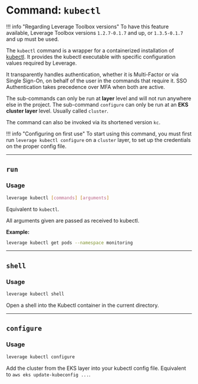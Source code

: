# Command: `kubectl`

!!! info "Regarding Leverage Toolbox versions"
    To have this feature available, Leverage Toolbox versions `1.2.7-0.1.7` and up, or `1.3.5-0.1.7` and up must be used.

The `kubectl` command is a wrapper for a containerized installation of [kubectl](https://kubernetes.io/docs/reference/kubectl/). It provides the kubectl executable with specific configuration values required by Leverage.

It transparently handles authentication, whether it is Multi-Factor or via Single Sign-On, on behalf of the user in the commands that require it. SSO Authentication takes precedence over MFA when both are active. 

The sub-commands can only be run at **layer** level and will not run anywhere else in the project.
The sub-command `configure` can only be run at an **EKS cluster layer** level. Usually called `cluster`.

The command can also be invoked via its shortened version `kc`.

!!! info "Configuring on first use"
    To start using this command, you must first run `leverage kubectl configure` on a `cluster` layer,
to set up the credentials on the proper config file.

---
## `run`

### Usage
``` bash
leverage kubectl [commands] [arguments]
```

Equivalent to `kubectl`.

All arguments given are passed as received to kubectl. 

**Example:**

```bash
leverage kubectl get pods --namespace monitoring
```

---
## `shell`

### Usage
``` bash
leverage kubectl shell
```

Open a shell into the Kubectl container in the current directory.

---
## `configure`

### Usage
``` bash
leverage kubectl configure
```

Add the cluster from the EKS layer into your kubectl config file.
Equivalent to `aws eks update-kubeconfig ...`.
